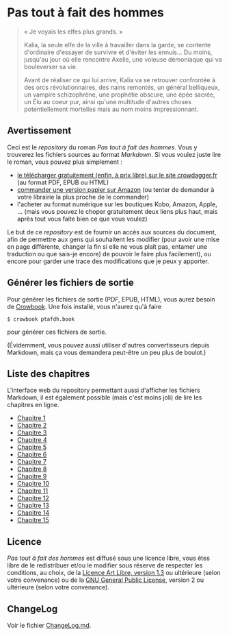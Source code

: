 Pas tout à fait des hommes 
==========================

> « Je voyais les elfes plus grands. » 
> 
> Kalia, la seule elfe de la ville à travailler dans la garde, se
> contente d'ordinaire d'essayer de survivre et d'éviter les
> ennuis... Du moins, jusqu'au jour où elle rencontre Axelle, une
> voleuse démoniaque qui va bouleverser sa vie. 
> 
> Avant de réaliser ce qui lui arrive, Kalia va se retrouver confrontée
> à des orcs révolutionnaires, des nains remontés, un général
> belliqueux, un vampire schizophrène, une prophétie obscure, une épée
> sacrée, un Élu au coeur pur, ainsi qu'une multitude d'autres choses
> potentiellement mortelles mais au nom moins impressionnant.


Avertissement 
-------------

Ceci est le *repository* du roman *Pas tout à fait des hommes*. Vous y
trouverez les fichiers sources au format *Markdown*. Si vous voulez
juste lire le roman, vous pouvez plus simplement :

* [le télécharger gratuitement (enfin, à prix libre) sur le site crowdagger.fr](http://crowdagger.fr/index.php?post/2010/08/12/Pas-tout-%C3%A0-fait-des-hommes)
  (au format PDF, EPUB ou HTML)
* [commander une version papier sur Amazon](https://www.amazon.fr/Pas-tout-fait-hommes/dp/1532928114/)
  (ou tenter de demander à votre librairie la plus proche de le commander)
* l'acheter au format numérique sur les boutiques Kobo, Amazon, Apple,
  ... (mais vous pouvez le choper gratuitement deux liens plus haut,
  mais après tout vous faite bien ce que vous voulez)

Le but de ce *repository* est de fournir un accès aux sources du
document, afin de permettre aux gens qui souhaitent les modifier
(pour avoir une mise en page différente, changer la fin si elle ne
vous plaît pas, entamer une traduction ou que sais-je encore) de
pouvoir le faire plus facilement), ou encore pour garder une trace des
modifications que je peux y apporter.

Générer les fichiers de sortie
------------------------------

Pour générer les fichiers de sortie (PDF, EPUB, HTML), vous aurez
besoin de [Crowbook](https://github.com/lise-henry/crowbook). Une fois
installé, vous n'aurez qu'à faire

```
$ crowbook ptafdh.book
```

pour générer ces fichiers de sortie.

(Évidemment, vous pouvez aussi utiliser d'autres convertisseurs depuis
Markdown, mais ça vous demandera peut-être un peu plus de boulot.)

Liste des chapitres 
-------------------

L'interface web du repository permettant aussi d'afficher les fichiers
Markdown, il est également possible (mais c'est moins joli) de lire
les chapitres en ligne.

* [Chapitre 1](chapitre_01.md)
* [Chapitre 2](chapitre_02.md)
* [Chapitre 3](chapitre_03.md)
* [Chapitre 4](chapitre_04.md)
* [Chapitre 5](chapitre_05.md)
* [Chapitre 6](chapitre_06.md)
* [Chapitre 7](chapitre_07.md)
* [Chapitre 8](chapitre_08.md)
* [Chapitre 9](chapitre_09.md)
* [Chapitre 10](chapitre_10.md)
* [Chapitre 11](chapitre_11.md)
* [Chapitre 12](chapitre_12.md)
* [Chapitre 13](chapitre_13.md)
* [Chapitre 14](chapitre_14.md)
* [Chapitre 15](chapitre_15.md)

Licence 
-------

*Pas tout à fait des hommes* est diffusé sous une licence libre, vous
 êtes libre de le redistribuer et/ou le modifier sous réserve de
 respecter les conditions, au choix, de la
 [Licence Art Libre, version 1.3](http://artlibre.org/) ou ultérieure 
 (selon votre convenance) ou de la [GNU General Public License](gpl.md),
 version 2 ou ultérieure (selon votre convenance).

ChangeLog
---------

Voir le fichier [ChangeLog.md](ChangeLog.md).
